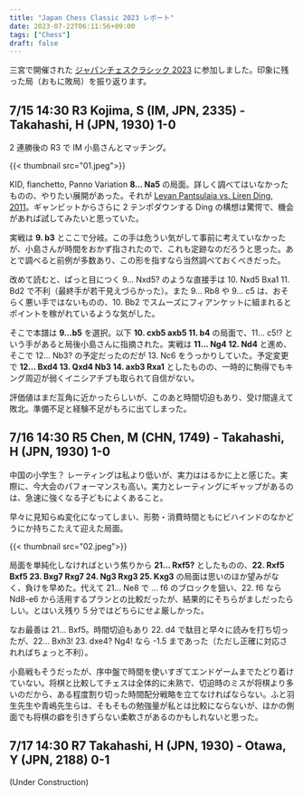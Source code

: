 ```yaml
---
title: "Japan Chess Classic 2023 レポート"
date: 2023-07-22T06:11:56+09:00
tags: ["Chess"]
draft: false
---
```


三宮で開催された [ジャパンチェスクラシック 2023](https://japanchess.org/2023/03/japan-chess-classic_2023/) に参加しました。印象に残った局（おもに敗局）を振り返ります。

## 7/15 14:30 R3 Kojima, S (IM, JPN, 2335) - Takahashi, H (JPN, 1930) 1-0
2 連勝後の R3 で IM 小島さんとマッチング。

{{< thumbnail src="01.jpeg">}}

KID, fianchetto, Panno Variation **8... Na5** の局面。詳しく調べてはいなかったものの、やりたい展開があった。それが [Levan Pantsulaia vs. Liren Ding, 2011](https://youtu.be/QSAVnq40JdY)。ギャンビットからさらに 2 テンポダウンする Ding の構想は驚愕で、機会があれば試してみたいと思っていた。

実戦は **9. b3** とここで分岐。この手は危うい気がして事前に考えていなかったが、小島さんが時間をおかず指されたので、これも定跡なのだろうと思った。あとで調べると前例が多数あり、この形を指すなら当然調べておくべきだった。

改めて読むと、ぱっと目につく 9... Nxd5? のような直接手は 10. Nxd5 Bxa1 11. Bd2 で不利（最終手が若干見えづらかった）。また 9... Rb8 や 9... c5 は、おそらく悪い手ではないものの、10. Bb2 でスムーズにフィアンケットに組まれるとポイントを稼がれているような気がした。

そこで本譜は **9...b5** を選択。以下 **10. cxb5 axb5 11. b4** の局面で、11... c5!? という手があると局後小島さんに指摘された。実戦は **11... Ng4 12. Nd4** と進め、そこで 12... Nb3? の予定だったのだが 13. Nc6 をうっかりしていた。予定変更で **12... Bxd4 13. Qxd4 Nb3 14. axb3 Rxa1** としたものの、一時的に駒得でもキング周辺が弱くイニシアチブも取られて自信がない。

評価値はまだ互角に近かったらしいが、このあと時間切迫もあり、受け間違えて敗北。準備不足と経験不足がもろに出てしまった。

## 7/16 14:30 R5 Chen, M (CHN, 1749) - Takahashi, H (JPN, 1930) 1-0
中国の小学生？ レーティングは私より低いが、実力ははるかに上と感じた。実際に、今大会のパフォーマンスも高い。実力とレーティングにギャップがあるのは、急速に強くなる子どもによくあること。

早々に見知らぬ変化になってしまい、形勢・消費時間ともにビハインドのなかどうにか持ちこたえて迎えた局面。

{{< thumbnail src="02.jpeg">}}

局面を単純化しなければという焦りから **21... Rxf5?** としたものの、**22. Rxf5 Bxf5 23. Bxg7 Rxg7 24. Ng3 Rxg3 25. Kxg3** の局面は思いのほか望みがなく、負けを早めた。代えて 21... Ne8 で ... f6 のブロックを狙い、22. f6 なら Nd8-e6 から活用するプランとの比較だったが、結果的にそちらがましだったらしい。とはいえ残り 5 分ではどちらにせよ厳しかった。

なお最善は 21... Bxf5。時間切迫もあり 22. d4 で駄目と早々に読みを打ち切ったが、22... Bxh3! 23. dxe4? Ng4! なら -1.5 まであった（ただし正確に対応されればちょっと不利）。

小島戦もそうだったが、序中盤で時間を使いすぎてエンドゲームまでたどり着けていない。将棋と比較してチェスは全体的に未熟で、切迫時のミスが将棋より多いのだから、ある程度割り切った時間配分戦略を立てなければならない。ふと羽生先生や青嶋先生らは、そもそもの勉強量が私とは比較にならないが、ほかの側面でも将棋の癖を引きずらない柔軟さがあるのかもしれないと思った。

## 7/17 14:30 R7 Takahashi, H (JPN, 1930) - Otawa, Y (JPN, 2188) 0-1

(Under Construction)